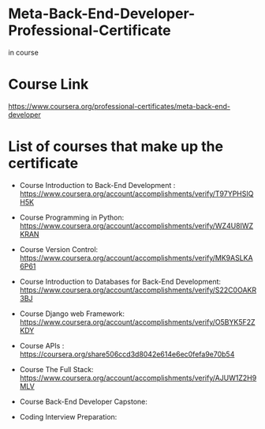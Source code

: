 # Meta-Back-End-Developer-Professional-Certificate
in course 

# Course Link
https://www.coursera.org/professional-certificates/meta-back-end-developer

# List of courses that make up the certificate 

   - Course Introduction to Back-End Development : https://www.coursera.org/account/accomplishments/verify/T97YPHSIQH5K

   - Course Programming in Python: https://www.coursera.org/account/accomplishments/verify/WZ4U8IWZKRAN

   - Course Version Control: https://www.coursera.org/account/accomplishments/verify/MK9ASLKA6P61

   - Course Introduction to Databases for Back-End Development: https://www.coursera.org/account/accomplishments/verify/S22C0OAKR3BJ

   - Course Django web Framework: https://www.coursera.org/account/accomplishments/verify/O5BYK5F2ZKDY

   - Course APIs : https://coursera.org/share506ccd3d8042e614e6ec0fefa9e70b54 

   - Course The Full Stack: https://www.coursera.org/account/accomplishments/verify/AJUW1Z2H9MLV

   - Course Back-End Developer Capstone:

   - Coding Interview Preparation: 
